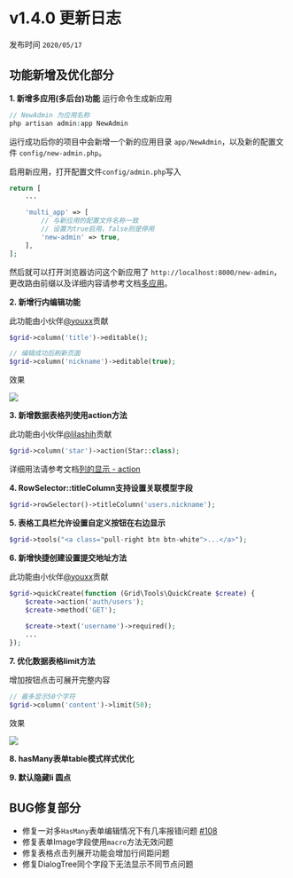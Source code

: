 # v1.4.0 更新日志

发布时间 `2020/05/17`

## 功能新增及优化部分

**1. 新增多应用(多后台)功能**
运行命令生成新应用
```php
// NewAdmin 为应用名称
php artisan admin:app NewAdmin
```
运行成功后你的项目中会新增一个新的应用目录 `app/NewAdmin`，以及新的配置文件 `config/new-admin.php`。

启用新应用，打开配置文件`config/admin.php`写入
```php
return [
    ...

    'multi_app' => [
        // 与新应用的配置文件名称一致
        // 设置为true启用，false则是停用
        'new-admin' => true,
    ],
];
```
然后就可以打开浏览器访问这个新应用了 `http://localhost:8000/new-admin`，更改路由前缀以及详细内容请参考文档[多应用](https://learnku.com/docs/dcat-admin/1.x/multi-application-multi-background/8475)。

**2. 新增行内编辑功能**

此功能由小伙伴[@youxx](https://github.com/youyingxiang)贡献
```php
$grid->column('title')->editable();

// 编辑成功后刷新页面
$grid->column('nickname')->editable(true);
```

效果

<a href="https://cdn.learnku.com/uploads/images/202005/17/38389/lQvEI7NZr1.gif!large" target="_blank">
    <img src="https://cdn.learnku.com/uploads/images/202005/17/38389/lQvEI7NZr1.gif!large"  class="img img-full">
</a>


**3. 新增数据表格列使用action方法**

此功能由小伙伴[@lilashih](https://github.com/lilashih)贡献
```php
$grid->column('star')->action(Star::class);
```
详细用法请参考文档[列的显示 - action](model-grid-column-display.md#action)

**4. RowSelector::titleColumn支持设置关联模型字段**

```php
$grid->rowSelector()->titleColumn('users.nickname');
```

**5. 表格工具栏允许设置自定义按钮在右边显示**

```php
$grid->tools("<a class="pull-right btn btn-white">...</a>");
```

**6. 新增快捷创建设置提交地址方法**

此功能由小伙伴[@youxx](https://github.com/youyingxiang)贡献
```php
$grid->quickCreate(function (Grid\Tools\QuickCreate $create) {
    $create->action('auth/users');
    $create->method('GET');
	
	$create->text('username')->required();
	...
});
```

**7. 优化数据表格limit方法**

增加按钮点击可展开完整内容
```php
// 最多显示50个字符
$grid->column('content')->limit(50);
```

效果

<a href="https://cdn.learnku.com/uploads/images/202005/17/38389/f9eqvaj1TP.png!large" target="_blank">
    <img src="https://cdn.learnku.com/uploads/images/202005/17/38389/f9eqvaj1TP.png!large"  class="img img-full">
</a>


**8. hasMany表单table模式样式优化**

**9. 默认隐藏li 圆点**




## BUG修复部分
- 修复一对多`HasMany`表单编辑情况下有几率报错问题 [#108](https://github.com/jqhph/dcat-admin/issues/108)
- 修复表单Image字段使用`macro`方法无效问题
- 修复表格点击列展开功能会增加行间距问题
- 修复DialogTree同个字段下无法显示不同节点问题





